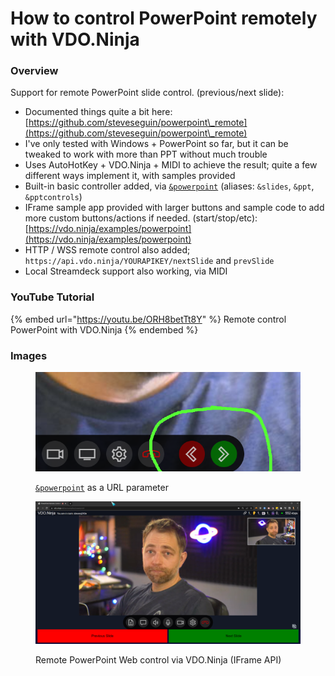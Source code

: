 # How to control PowerPoint remotely with VDO.Ninja

### Overview

Support for remote PowerPoint slide control. (previous/next slide):

* Documented things quite a bit here: [https://github.com/steveseguin/powerpoint\_remote](https://github.com/steveseguin/powerpoint\_remote)
* I've only tested with Windows + PowerPoint so far, but it can be tweaked to work with more than PPT without much trouble
* Uses AutoHotKey + VDO.Ninja + MIDI to achieve the result; quite a few different ways implement it, with samples provided
* Built-in basic controller added, via [`&powerpoint`](../advanced-settings/settings-parameters/sticky-2.md) (aliases: `&slides`, `&ppt`, `&pptcontrols`)
* IFrame sample app provided with larger buttons and sample code to add more custom buttons/actions if needed. (start/stop/etc): [https://vdo.ninja/examples/powerpoint](https://vdo.ninja/examples/powerpoint)
* HTTP / WSS remote control also added; `https://api.vdo.ninja/YOURAPIKEY/nextSlide` and `prevSlide`
* Local Streamdeck support also working, via MIDI

### YouTube Tutorial

{% embed url="https://youtu.be/ORH8betTt8Y" %}
Remote control PowerPoint with VDO.Ninja
{% endembed %}

### Images

<figure><img src="../.gitbook/assets/image (5).png" alt=""><figcaption><p><code></code><a href="../advanced-settings/settings-parameters/sticky-2.md"><code>&#x26;powerpoint</code></a> as a URL parameter</p></figcaption></figure>

<figure><img src="../.gitbook/assets/image (19).png" alt=""><figcaption><p>Remote PowerPoint Web control via VDO.Ninja (IFrame API)</p></figcaption></figure>
